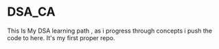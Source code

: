 # DSA_CA
This Is My DSA learning path , as i progress through concepts i push the code to here. It's my first proper repo.
